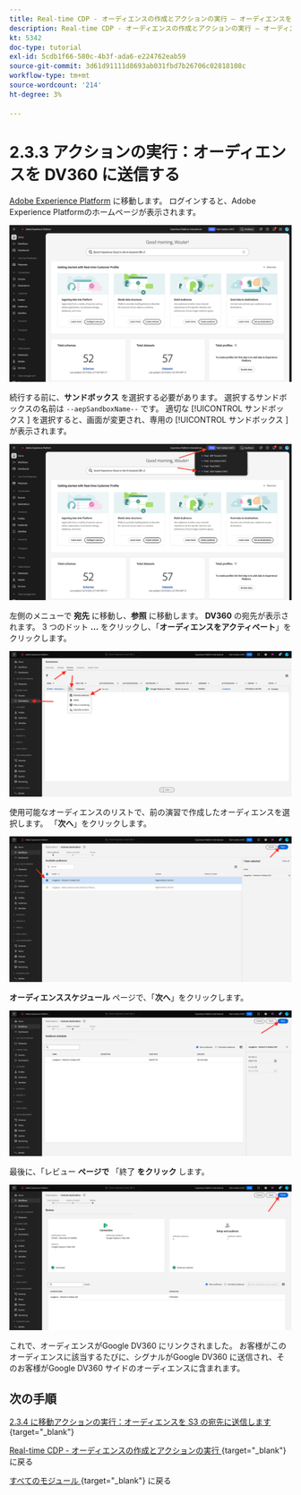 ```yaml
---
title: Real-time CDP - オーディエンスの作成とアクションの実行 – オーディエンスを DV360 に送信します
description: Real-time CDP - オーディエンスの作成とアクションの実行 – オーディエンスを DV360 に送信します
kt: 5342
doc-type: tutorial
exl-id: 5cdb1f66-580c-4b3f-ada6-e224762eab59
source-git-commit: 3d61d91111d8693ab031fbd7b26706c02818108c
workflow-type: tm+mt
source-wordcount: '214'
ht-degree: 3%

---
```


# 2.3.3 アクションの実行：オーディエンスを DV360 に送信する

[Adobe Experience Platform](https://experience.adobe.com/platform) に移動します。 ログインすると、Adobe Experience Platformのホームページが表示されます。

![データ取得](./../../../../modules/delivery-activation/datacollection/dc1.2/images/home.png)

続行する前に、**サンドボックス** を選択する必要があります。 選択するサンドボックスの名前は ``--aepSandboxName--`` です。 適切な [!UICONTROL  サンドボックス ] を選択すると、画面が変更され、専用の [!UICONTROL  サンドボックス ] が表示されます。

![データ取得](./../../../../modules/delivery-activation/datacollection/dc1.2/images/sb1.png)

左側のメニューで **宛先** に移動し、**参照** に移動します。 **DV360** の宛先が表示されます。 3 つのドット **...** をクリックし、「**オーディエンスをアクティベート**」をクリックします。

![RTCDP](./images/rtcdpmenudest.png)

使用可能なオーディエンスのリストで、前の演習で作成したオーディエンスを選択します。 「**次へ**」をクリックします。

![RTCDP](./images/rtcdpcreatedest3.png)

**オーディエンススケジュール** ページで、「**次へ**」をクリックします。

![RTCDP](./images/rtcdpcreatedest4.png)

最後に、「レビュー **ページで** 「終了 **をクリック** します。

![RTCDP](./images/rtcdpcreatedest5.png)

これで、オーディエンスがGoogle DV360 にリンクされました。 お客様がこのオーディエンスに該当するたびに、シグナルがGoogle DV360 に送信され、そのお客様がGoogle DV360 サイドのオーディエンスに含まれます。

## 次の手順

[2.3.4 に移動アクションの実行：オーディエンスを S3 の宛先に送信します ](./ex4.md){target="_blank"}

[Real-time CDP - オーディエンスの作成とアクションの実行 ](./real-time-cdp-build-a-segment-take-action.md){target="_blank"} に戻る

[ すべてのモジュール ](./../../../../overview.md){target="_blank"} に戻る
